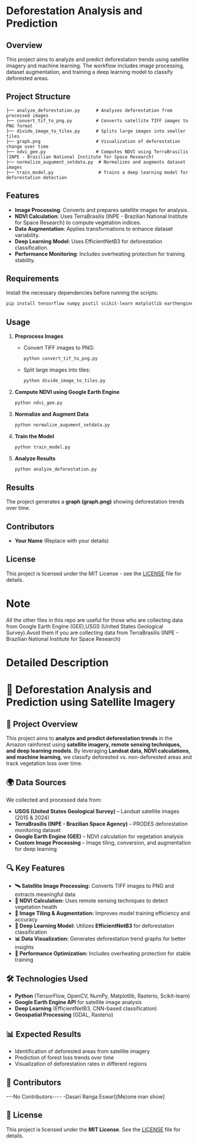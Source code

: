 
# Deforestation Analysis and Prediction

## Overview
This project aims to analyze and predict deforestation trends using satellite imagery and machine learning. The workflow includes image processing, dataset augmentation, and training a deep learning model to classify deforested areas.

## Project Structure
```
├── analyze_deforestation.py      # Analyzes deforestation from processed images
├── convert_tif_to_png.py         # Converts satellite TIFF images to PNG format
├── divide_image_to_tiles.py      # Splits large images into smaller tiles
├── graph.png                     # Visualization of deforestation change over time
├── ndvi_gee.py                   # Computes NDVI using TerraBrasilis (INPE - Brazilian National Institute for Space Research) 
├── normalize_augument_setdata.py  # Normalizes and augments dataset images
├── train_model.py                 # Trains a deep learning model for deforestation detection
```

## Features
- **Image Processing**: Converts and prepares satellite images for analysis.
- **NDVI Calculation**: Uses TerraBrasilis (INPE - Brazilian National Institute for Space Research)  to compute vegetation indices.
- **Data Augmentation**: Applies transformations to enhance dataset variability.
- **Deep Learning Model**: Uses EfficientNetB3 for deforestation classification.
- **Performance Monitoring**: Includes overheating protection for training stability.

## Requirements
Install the necessary dependencies before running the scripts:
```bash
pip install tensorflow numpy psutil scikit-learn matplotlib earthengine-api
```

## Usage
1. **Preprocess Images**
   - Convert TIFF images to PNG:
     ```bash
     python convert_tif_to_png.py
     ```
   - Split large images into tiles:
     ```bash
     python divide_image_to_tiles.py
     ```
   
2. **Compute NDVI using Google Earth Engine**
   ```bash
   python ndvi_gee.py
   ```

3. **Normalize and Augment Data**
   ```bash
   python normalize_augument_setdata.py
   ```

4. **Train the Model**
   ```bash
   python train_model.py
   ```

5. **Analyze Results**
   ```bash
   python analyze_deforestation.py
   ```

## Results
The project generates a **graph (graph.png)** showing deforestation trends over time.

## Contributors
- **Your Name** (Replace with your details)

## License
This project is licensed under the MIT License - see the [LICENSE](LICENSE) file for details.
 
# Note
All the other files in this repo are useful for those who are collecting data from Google Earth Engine (GEE),USGS (United States Geological Survey).Avoid them if you are collecting data from TerraBrasilis (INPE - Brazilian National Institute for Space Research) 
# Detailed Description
# 🌿 Deforestation Analysis and Prediction using Satellite Imagery  

## 📌 Project Overview  
This project aims to **analyze and predict deforestation trends** in the Amazon rainforest using **satellite imagery, remote sensing techniques, and deep learning models**. By leveraging **Landsat data, NDVI calculations, and machine learning**, we classify deforested vs. non-deforested areas and track vegetation loss over time.  

## 🌍 Data Sources  
We collected and processed data from:  
- **USGS (United States Geological Survey)** – Landsat satellite images (2015 & 2024)  
- **TerraBrasilis (INPE - Brazilian Space Agency)** – PRODES deforestation monitoring dataset  
- **Google Earth Engine (GEE)** – NDVI calculation for vegetation analysis  
- **Custom Image Processing** – Image tiling, conversion, and augmentation for deep learning  

## 🔍 Key Features  
- **🛰️ Satellite Image Processing:** Converts TIFF images to PNG and extracts meaningful data  
- **🌱 NDVI Calculation:** Uses remote sensing techniques to detect vegetation health  
- **🧩 Image Tiling & Augmentation:** Improves model training efficiency and accuracy  
- **🧠 Deep Learning Model:** Utilizes **EfficientNetB3** for deforestation classification  
- **📊 Data Visualization:** Generates deforestation trend graphs for better insights  
- **🚀 Performance Optimization:** Includes overheating protection for stable training  

## 🛠️ Technologies Used  
- **Python** (TensorFlow, OpenCV, NumPy, Matplotlib, Rasterio, Scikit-learn)  
- **Google Earth Engine API** for satellite image analysis  
- **Deep Learning** (EfficientNetB3, CNN-based classification)  
- **Geospatial Processing** (GDAL, Rasterio)  

## 📊 Expected Results  
- Identification of deforested areas from satellite imagery  
- Prediction of forest loss trends over time  
- Visualization of deforestation rates in different regions  

## 🤝 Contributors  
---No Contributors----
-Dasari Ranga Eswar[(Me)one man show]

## 📜 License  
This project is licensed under the **MIT License**. See the [LICENSE](LICENSE) file for details.  
